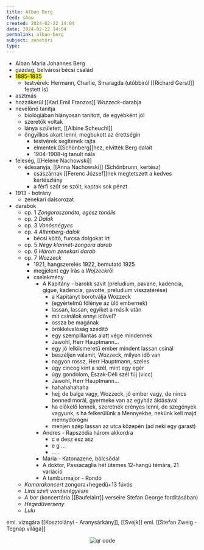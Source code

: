 ```yaml
---
title: Alban Berg
feed: show
created: 2024-02-22 14:04
date: 2024-02-22 14:04
permalink: alban-berg
subject: zenetöri
type:
---
```


- Alban Maria Johannes Berg
- gazdag, belvárosi bécsi család
- <mark>1885-1835</mark>
	- testvérek: Hermann, Charlie, Smaragda (utóbbiról [[Richard Gerstl]] festett is)
- asztmás
- hozzákerül [[Karl Emil Franzos]] *Wozzeck*-darabja
- nevelőnő tanítja
	- biológiában hiányosan tanított, de egyébként jól
	- szeretők voltak
	- lánya született, [[Albine Scheuchl]]
	- öngyilkos akart lenni, megbukott az érettségin
		- testvérek segítenek rajta
		- elmentek [[Schönberg]]hez, elvitték Berg dalait
		- 1904-1908-ig tanult nála
- feleség, [[Helene Nachowski]]
	- édesanyja, [[Anna Nachowski]] (Schönbrunn, kertész)
		- császárnak [[Ferenc József]]nek megtetszett a kedves kertészlány
		- a férfi szót se szólt, kaptak sok pénzt
- 1913 - botrány
	- zenekari dalsorozat
- darabok
	- op. 1 *Zongoraszonáta, egész tonális*
	- op. 2 *Dalok*
	- op. 3 *Vonósnégyes*
	- op. 4 *Altenberg-dalok*
		- bécsi költő, furcsa dolgokat írt
	- op. 5 *Négy klarinét-zongora darab*
	- op. 6 *Három zenekari darab*
	- op. 7 *Wozzeck*
		- 1921, hangszerelés 1922, bemutató 1925
		- megjelent egy írás a *Wojzeck*ről
		- cselekmény
			- A Kapitány - barokk szvit (preludium, pavane, kadencia, gigue, kadencia, gavotte, preludium visszatérése)
				- a Kapitányt borotválja Wozzeck
				- (egyértelmű fölénye az ülő embernek)
				- lassan, lassan, egyiket a másik után
				- mit csinálok ennyi idővel?
				- ossza be magának
				- örökkévalóság szédítő
				- egy szempillantás alatt vége mindennek
				- Jawohl, Herr Hauptmann...
				- egy jó lelkiismeretű ember mindent lassan csinál
				- beszéljen valamit, Wozzeck, milyen idő van
				- nagyon rossz, Herr Hauptmann, szeles
				- úgy cincog kint a szél, mint egy egér
				- úgy gondolom, Észak-Déli szél fúj (vicc)
				- Jawohl, Herr Hauptmann...
				- hahahahahaha
				- hejj de balga vagy, Wozzeck, jó ember vagy, de nincs benned morál, gyermeke van az egyház áldásával
				- ha előkelő lennék, szeretnék erényes lenni, de szegények vagyunk, s ha felkerülünk a Mennyekbe, nekünk kell majd mennydörögni
				- menjen szép lassan az utca közepén (ad neki egy garast)
			- Andres - Rapszódia három akkordra
				- c e desz esz asz
				- e g ...
				- .....
			- Maria - Katonazene, bölcsődal
			- A doktor, Passacaglia hét ütemes 12-hangú témára, 21 variáció
			- A tamburmajor - Rondó
	- *Kamarakoncert* zongora+hegedű+13 fúvós
	- *Lírai szvit vonósnégyesre*
	- *A bor* (koncertária [[Baufelairr]] verseire Stefan George fordításában)
	- *Hegedűverseny*
	- *Lulu*

eml. vizsgára [[Kosztolányi - Aranysárkány]], [[Svejk]]
eml. [[Stefan Zweig - Tegnap világa]]

<p style="text-align: center;"><img src="https://chart.googleapis.com/chart?cht=qr&chl=https://notes.andrasdenes.com/alban-berg&chs=180x180&choe=UTF-8&chld=L|2" alt="qr code"></p>